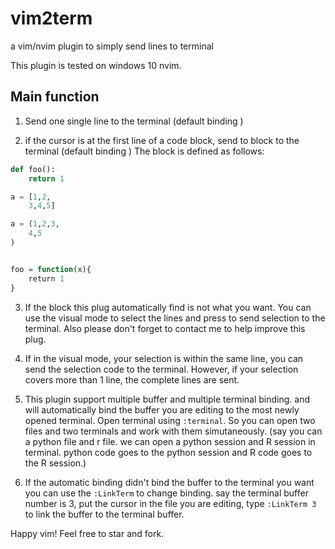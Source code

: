 # vim2term
a vim/nvim plugin to simply send lines to terminal

This plugin is tested on windows 10 nvim.

## Main function
1. Send one single line to the terminal (default binding <C-Enter>)

2. if the cursor is at the first line of a code block, send to block to the terminal (default binding <C-Enter>)
The block is defined as follows:
```python
def foo():
    return 1

a = [1,2,
    3,4,5]

a = (1,2,3,
    4,5
)

```
```r

foo = function(x){
    return 1
}
```

3. If the block this plug automatically find is not what you want. You can use the visual mode to select the lines and press <C-Enter> to send selection to the terminal.
Also please don't forget to contact me to help improve this plug.

4. If in the visual mode, your selection is within the same line, you can send the selection code to the terminal.
However, if your selection covers more than 1 line, the complete lines are sent.

5. This plugin support multiple buffer and multiple terminal binding. and will automatically bind the buffer you are editing to the most newly opened terminal. Open terminal using `:terminal`. So you can open two files and two terminals and work with them simutaneously. (say you can a python file and r file. we can open a python session and R session in terminal. python code goes to the python session and R code goes to the R session.) 

6. If the automatic binding didn't bind the buffer to the terminal you want you can use the `:LinkTerm` to change binding. say the terminal buffer number is 3, put the cursor in the file you are editing, type `:LinkTerm 3` to link the buffer to the terminal buffer.

Happy vim! Feel free to  star and fork.

